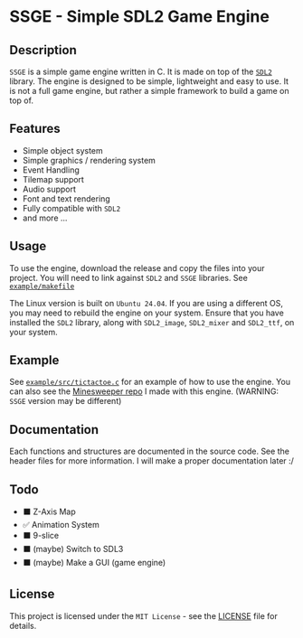 # SSGE - Simple SDL2 Game Engine

## Description
`SSGE` is a simple game engine written in C. It is made on top of the [`SDL2`](https://github.com/libsdl-org/SDL/tree/SDL2) library. The engine is designed to be simple, lightweight and easy to use. It is not a full game engine, but rather a simple framework to build a game on top of.

## Features
- Simple object system
- Simple graphics / rendering system
- Event Handling
- Tilemap support
- Audio support
- Font and text rendering
- Fully compatible with `SDL2`
- and more ...

## Usage
To use the engine, download the release and copy the files into your project. You will need to link against `SDL2` and `SSGE` libraries.
See [`example/makefile`](./example/makefile)

The Linux version is built on `Ubuntu 24.04`. If you are using a different OS, you may need to rebuild the engine on your system. Ensure that you have installed the `SDL2` library, along with `SDL2_image`, `SDL2_mixer` and `SDL2_ttf`, on your system.

## Example
See [`example/src/tictactoe.c`](./example/src/tictactoe.c) for an example of how to use the engine.
You can also see the [Minesweeper repo](https://github.com/OJddJO/Minesweeper) I made with this engine. (WARNING: `SSGE` version may be different)

## Documentation
Each functions and structures are documented in the source code. See the header files for more information.
I will make a proper documentation later :/

## Todo
- ⬛ Z-Axis Map
- ✅ Animation System
- ⬛ 9-slice
- ⬛ (maybe) Switch to SDL3
- ⬛ (maybe) Make a GUI (game engine)

## License
This project is licensed under the `MIT License` - see the [LICENSE](./LICENSE) file for details.
